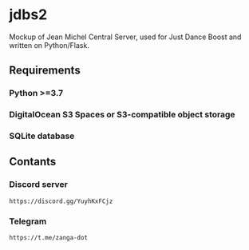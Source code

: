 # jdbs2
Mockup of Jean Michel Central Server, used for Just Dance Boost and written on Python/Flask.

## Requirements

### Python >=3.7

### DigitalOcean S3 Spaces or S3-compatible object storage

### SQLite database

## Contants

### Discord server

```https://discord.gg/YuyhKxFCjz```

### Telegram

```https://t.me/zanga-dot```
